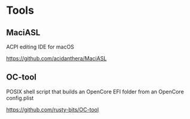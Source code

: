 # Tools

## MaciASL

ACPI editing IDE for macOS

https://github.com/acidanthera/MaciASL


## OC-tool

POSIX shell script that builds an OpenCore EFI folder from an OpenCore config.plist

https://github.com/rusty-bits/OC-tool